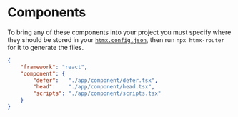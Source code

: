 # Components

To bring any of these components into your project you must specify where they should be stored in your [`htmx.config.json`](../setup/config.md), then run `npx htmx-router` for it to generate the files.


```json title="htmx.config.json"
{
	"framework": "react",
	"component": {
		"defer":   "./app/component/defer.tsx",
		"head":    "./app/component/head.tsx",
		"scripts": "./app/component/scripts.tsx"
	}
}
```